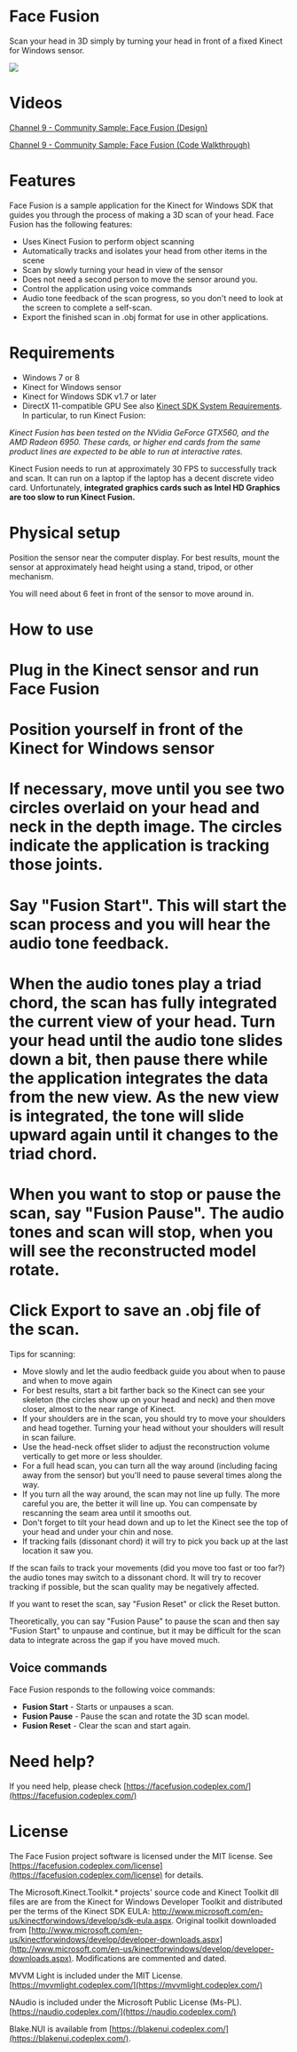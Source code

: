 # Face Fusion
Scan your head in 3D simply by turning your head in front of a fixed Kinect for Windows sensor.

![](Home_screenshot.png)

# Videos

[Channel 9 - Community Sample: Face Fusion (Design)](http://channel9.msdn.com/Blogs/k4wdev/Community-Sample-Face-Fusion-Design)

[Channel 9 - Community Sample: Face Fusion (Code Walkthrough)](http://channel9.msdn.com/Blogs/k4wdev/Community-Sample-Face-Fusion-Code-Walkthrough)

# Features

Face Fusion is a sample application for the Kinect for Windows SDK that guides you through the process of making a 3D scan of your head. Face Fusion has the following features:

* Uses Kinect Fusion to perform object scanning 
* Automatically tracks and isolates your head from other items in the scene
* Scan by slowly turning your head in view of the sensor
* Does not need a second person to move the sensor around you. 
* Control the application using voice commands
* Audio tone feedback of the scan progress, so you don't need to look at the screen to complete a self-scan.
* Export the finished scan in .obj format for use in other applications.

# Requirements
* Windows 7 or 8
* Kinect for Windows sensor
* Kinect for Windows SDK v1.7 or later
* DirectX 11-compatible GPU
See also [Kinect SDK System Requirements](http://msdn.microsoft.com/en-us/library/hh855359.aspx). In particular, to run Kinect Fusion:

_Kinect Fusion has been tested on the NVidia GeForce GTX560, and the AMD Radeon 6950. These cards, or higher end cards from the same product lines are expected to be able to run at interactive rates._

Kinect Fusion needs to run at approximately 30 FPS to successfully track and scan. It can run on a laptop if the laptop has a decent discrete video card. Unfortunately, **integrated graphics cards such as Intel HD Graphics are too slow to run Kinect Fusion.** 

# Physical setup

Position the sensor near the computer display. For best results, mount the sensor at approximately head height using a stand, tripod, or other mechanism. 

You will need about 6 feet in front of the sensor to move around in.

# How to use

# Plug in the Kinect sensor and run Face Fusion
# Position yourself in front of the Kinect for Windows sensor
# If necessary, move until you see two circles overlaid on your head and neck in the depth image. The circles indicate the application is tracking those joints.
# Say "Fusion Start". This will start the scan process and you will hear the audio tone feedback.
# When the audio tones play a triad chord, the scan has fully integrated the current view of your head. Turn your head until the audio tone slides down a bit, then pause there while the application integrates the data from the new view. As the new view is integrated, the tone will slide upward again until it changes to the triad chord.
# When you want to stop or pause the scan, say "Fusion Pause". The audio tones and scan will stop, when you will see the reconstructed model rotate.
# Click Export to save an .obj file of the scan. 

Tips for scanning:
* Move slowly and let the audio feedback guide you about when to pause and when to move again
* For best results, start a bit farther back so the Kinect can see your skeleton (the circles show up on your head and neck) and then move closer, almost to the near range of Kinect.
* If your shoulders are in the scan, you should try to move your shoulders and head together. Turning your head without your shoulders will result in scan failure.
* Use the head-neck offset slider to adjust the reconstruction volume vertically to get more or less shoulder. 
* For a full head scan, you can turn all the way around (including facing away from the sensor) but you'll need to pause several times along the way.
* If you turn all the way around, the scan may not line up fully. The more careful you are, the better it will line up. You can compensate by rescanning the seam area until it smooths out.
* Don't forget to tilt your head down and up to let the Kinect see the top of your head and under your chin and nose.
* If tracking fails (dissonant chord) it will try to pick you back up at the last location it saw you.

If the scan fails to track your movements (did you move too fast or too far?) the audio tones may switch to a dissonant chord. It will try to recover tracking if possible, but the scan quality may be negatively affected.

If you want to reset the scan, say "Fusion Reset" or click the Reset button.

Theoretically, you can say "Fusion Pause" to pause the scan and then say "Fusion Start" to unpause and continue, but it may be difficult for the scan data to integrate across the gap if you have moved much. 

## Voice commands

Face Fusion responds to the following voice commands:

* **Fusion Start** - Starts or unpauses a scan.
* **Fusion Pause** - Pause the scan and rotate the 3D scan model.
* **Fusion Reset** - Clear the scan and start again.

# Need help?

If you need help, please check [https://facefusion.codeplex.com/](https://facefusion.codeplex.com/) 

# License

The Face Fusion project software is licensed under the MIT license. See [https://facefusion.codeplex.com/license](https://facefusion.codeplex.com/license) for details.

The Microsoft.Kinect.Toolkit.* projects' source code and Kinect Toolkit dll files are are from the Kinect for Windows Developer Toolkit and distributed per the terms of the Kinect SDK EULA: http://www.microsoft.com/en-us/kinectforwindows/develop/sdk-eula.aspx. Original toolkit downloaded from [http://www.microsoft.com/en-us/kinectforwindows/develop/developer-downloads.aspx](http://www.microsoft.com/en-us/kinectforwindows/develop/developer-downloads.aspx). Modifications are commented and dated.

MVVM Light is included under the MIT License. [https://mvvmlight.codeplex.com/](https://mvvmlight.codeplex.com/)

NAudio is included under the Microsoft Public License (Ms-PL). [https://naudio.codeplex.com/](https://naudio.codeplex.com/)

Blake.NUI is available from [https://blakenui.codeplex.com/](https://blakenui.codeplex.com/).